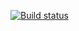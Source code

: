 [![Build status](https://ci.appveyor.com/api/projects/status/78fjl7p6nfa6ga0t/branch/master?svg=true)](https://ci.appveyor.com/project/FilStas/page-object-s/branch/master)